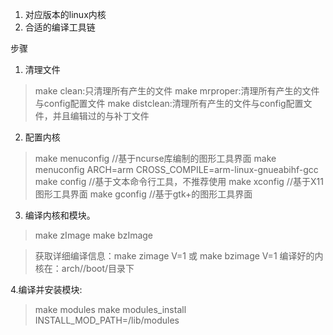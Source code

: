 

1. 对应版本的linux内核
2. 合适的编译工具链


步骤
1. 清理文件
> make clean:只清理所有产生的文件
> make mrproper:清理所有产生的文件与config配置文件
> make distclean:清理所有产生的文件与config配置文件，并且编辑过的与补丁文件

2. 配置内核
> make menuconfig  //基于ncurse库编制的图形工具界面  make menuconfig ARCH=arm  CROSS_COMPILE=arm-linux-gnueabihf-gcc
> make config  //基于文本命令行工具，不推荐使用
> make xconfig  //基于X11图形工具界面
> make gconfig  //基于gtk+的图形工具界面

3. 编译内核和模块。
> make zImage
> make bzImage

> 获取详细编译信息：make zimage V=1 或 make bzimage V=1 编译好的内核在：arch/<cpu>/boot/目录下

4.编译并安装模块:
> make modules
> make modules_install INSTALL_MOD_PATH=/lib/modules


